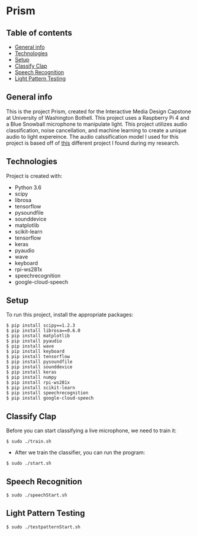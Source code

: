 # Prism
## Table of contents
* [General info](#general-info)
* [Technologies](#technologies)
* [Setup](#setup)
* [Classify Clap](#classify-clap)
* [Speech Recognition](#speech-recognition)
* [Light Pattern Testing](#light-pattern-testing)

## General info
This is the project Prism, created for the Interactive Media Design Capstone at University of Washington Bothell. This project uses a Raspberry Pi 4 and a Blue Snowball microphone to manipulate light. This project utilizes audio classification, noise cancellation, and machine learning to create a unique audio to light expereince. The audio calssification model I used for this project is based off of [this](https://github.com/mtobeiyf/audio-classification) different project I found during my research.
	
## Technologies
Project is created with:
* Python 3.6
* scipy
* librosa
* tensorflow
* pysoundfile
* sounddevice
* matplotlib
* scikit-learn
* tensorflow
* keras
* pyaudio
* wave
* keyboard
* rpi-ws281x
* speechrecognition
* google-cloud-speech
	
## Setup
To run this project, install the appropriate packages:
```
$ pip install scipy==1.2.3
$ pip install librosa==0.6.0
$ pip install matplotlib
$ pip install pyaudio
$ pip install wave
$ pip install keyboard
$ pip install tensorflow
$ pip install pysoundfile
$ pip install sounddevice
$ pip install keras
$ pip install numpy
$ pip install rpi-ws281x
$ pip install scikit-learn
$ pip install speechrecognition
$ pip install google-cloud-speech
```

## Classify Clap
Before you can start classifying a live microphone, we need to train it:
```
$ sudo ./train.sh
```
* After we train the classifier, you can run the program:
```
$ sudo ./start.sh
```

## Speech Recognition
```
$ sudo ./speechStart.sh
```

## Light Pattern Testing
```
$ sudo ./testpatternStart.sh
```

